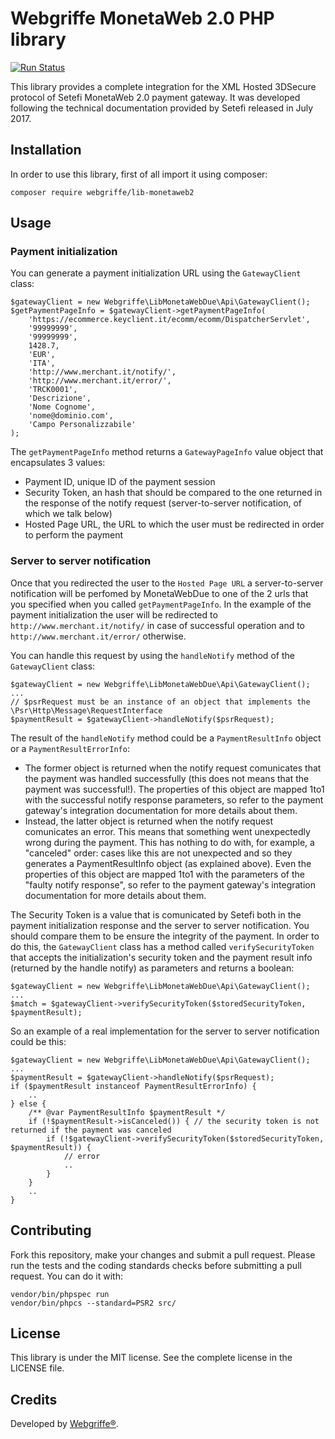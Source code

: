 
Webgriffe MonetaWeb 2.0 PHP library
===================================

[![Run Status](https://travis-ci.org/webgriffe/lib-monetaweb2.svg?branch=master)](https://travis-ci.org/webgriffe/lib-monetaweb2.svg?branch=master)

This library provides a complete integration for the XML Hosted 3DSecure protocol of Setefi MonetaWeb 2.0 payment gateway.
It was developed following the technical documentation provided by Setefi released in July 2017.

Installation
------------

In order to use this library, first of all import it using composer:

```
composer require webgriffe/lib-monetaweb2
```

Usage
-----

### Payment initialization

You can generate a payment initialization URL using the `GatewayClient` class:

    $gatewayClient = new Webgriffe\LibMonetaWebDue\Api\GatewayClient();
	$getPaymentPageInfo = $gatewayClient->getPaymentPageInfo(
        'https://ecommerce.keyclient.it/ecomm/ecomm/DispatcherServlet',
        '99999999',
        '99999999',
        1428.7,
        'EUR',
        'ITA',
        'http://www.merchant.it/notify/',
        'http://www.merchant.it/error/',
        'TRCK0001',
        'Descrizione',
        'Nome Cognome',
        'nome@dominio.com',
        'Campo Personalizzabile'
    );
    
The `getPaymentPageInfo` method returns a `GatewayPageInfo` value object that encapsulates 3 values: 
* Payment ID, unique ID of the payment session
* Security Token, an hash that should be compared to the one returned in the response of the notify request (server-to-server notification, of which we talk below)
* Hosted Page URL, the URL to which the user must be redirected in order to perform the payment

### Server to server notification

Once that you redirected the user to the `Hosted Page URL` a server-to-server notification will be perfomed by MonetaWebDue to one of the 2 urls that you specified when you called `getPaymentPageInfo`.
In the example of the payment initialization the user will be redirected to `http://www.merchant.it/notify/` in case of successful operation and to `http://www.merchant.it/error/` otherwise.

You can handle this request by using the `handleNotify` method of the `GatewayClient` class:

    $gatewayClient = new Webgriffe\LibMonetaWebDue\Api\GatewayClient();
    ...
    // $psrRequest must be an instance of an object that implements the \Psr\Http\Message\RequestInterface
	$paymentResult = $gatewayClient->handleNotify($psrRequest);
    
The result of the `handleNotify` method could be a `PaymentResultInfo` object or a `PaymentResultErrorInfo`:
* The former object is returned when the notify request comunicates that the payment was handled successfully (this does not means that the payment was successful!).
The properties of this object are mapped 1to1 with the successful notify response parameters, so refer to the payment gateway's integration documentation for more details about them. 
* Instead, the latter object is returned when the notify request comunicates an error. This means that something went unexpectedly wrong during the payment. This has nothing to do with, for example, a "canceled" order: cases like this are not unexpected and so they generates a PaymentResultInfo object (as explained above).
Even the properties of this object are mapped 1to1 with the parameters of the "faulty notify response", so refer to the payment gateway's integration documentation for more details about them.

The Security Token is a value that is comunicated by Setefi both in the payment initialization response and the server to server notification. You should compare them to be ensure the integrity of the payment.
In order to do this, the `GatewayClient` class has a method called `verifySecurityToken` that accepts the initialization's security token and the payment result info (returned by the handle notify) as parameters and returns a boolean:

    $gatewayClient = new Webgriffe\LibMonetaWebDue\Api\GatewayClient();
    ...
	$match = $gatewayClient->verifySecurityToken($storedSecurityToken, $paymentResult);

So an example of a real implementation for the server to server notification could be this:

    $gatewayClient = new Webgriffe\LibMonetaWebDue\Api\GatewayClient();
    ...
	$paymentResult = $gatewayClient->handleNotify($psrRequest);
    if ($paymentResult instanceof PaymentResultErrorInfo) {
        ..
    } else {
        /** @var PaymentResultInfo $paymentResult */
        if (!$paymentResult->isCanceled()) { // the security token is not returned if the payment was canceled
            if (!$gatewayClient->verifySecurityToken($storedSecurityToken, $paymentResult)) {
                // error
                ..
            }
        }
        ..
    }

### 


Contributing
------------

Fork this repository, make your changes and submit a pull request.
Please run the tests and the coding standards checks before submitting a pull request. You can do it with:

```
vendor/bin/phpspec run
vendor/bin/phpcs --standard=PSR2 src/
```

License
-------

This library is under the MIT license. See the complete license in the LICENSE file.

Credits
-------

Developed by [Webgriffe®](http://www.webgriffe.com/).
